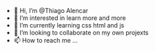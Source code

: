 - 👋 Hi, I’m @Thiago Alencar
- 👀 I’m interested in learn more and more
- 🌱 I’m currently learning css html and js
- 💞️ I’m looking to collaborate on my own projexts
- 📫 How to reach me ...

<!---
Thiago1James/Thiago1James is a ✨ special ✨ repository because its `README.md` (this file) appears on your GitHub profile.
You can click the Preview link to take a look at your changes.
--->
